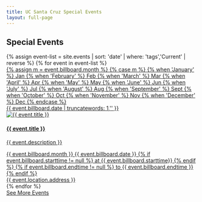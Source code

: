 ```yaml
---
title: UC Santa Cruz Special Events
layout: full-page
---
```


<section id="main-content">
<div class="grid-container large">
<section class="heading">
<h2 class="underline">Special Events</h2>
</section>

<div class="events-card-list fade-out-siblings">
{% assign event-list = site.events | sort: 'date' | where: 'tags','Current' | reverse %}
{% for event in event-list %}
<a class="events-card" href="{{site.baseurl}}{{ event.url }}.html">
<div class="events-card-content">
<div class="date">
<div class="month">
{% assign m = event.billboard.month %}
{% case m %}
{% when 'January' %} Jan
{% when 'February' %} Feb
{% when 'March' %} Mar
{% when 'April' %} Apr
{% when 'May' %} May
{% when 'June' %} Jun
{% when 'July' %} Jul
{% when 'August' %} Aug
{% when 'September' %} Sept
{% when 'October' %} Oct
{% when 'November' %} Nov
{% when 'December' %} Dec
{% endcase %}
</div>
<div class="day">{{ event.billboard.date | truncatewords: 1,'' }}</div>
</div>

<div class="inner">
<div class="image">
<img src="{{ site.baseurl }}{{ event.billboard.image }}" alt="{{ event.title }}"/>
</div>
<div class="card-content">
<h4 class="header underline">{{ event.title }}</h4>
<p class="event-description">{{ event.description }}</p>
<div class="tags">
<span class="topics-title">
<div class="time">
<i class="fa fa-clock-o turquiose-text"></i> {{ event.billboard.month }} {{ event.billboard.date }} {% if event.billboard.starttime != null  %} at {{ event.billboard.starttime}} {% endif %}
{% if event.billboard.endtime != null  %} to {{ event.billboard.endtime }} {% endif %}
</div>
<div class="location">
<i class="fa fa-map-marker turquiose-text"></i> {{ event.location.address }}
</div>
</span>
</div>
</div>
</div>   
</div>
</a>
{% endfor %}
</div>
</div>

<div class="more no-border">
<a class="primary button" href="https://events.ucsc.edu/">
See More Events
</a>
</div>

</section>
